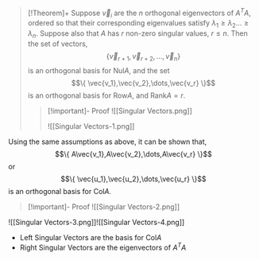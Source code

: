>[!Theorem]+ 
>Suppose $\vec{v}_i$ are the $n$ orthogonal eigenvectors of $A^TA$, ordered so that their corresponding eigenvalues satisfy $\lambda_1 \ge \lambda_2 \dots \ge \lambda_n$. Suppose also that $A$ has $r$ non-zero singular values, $r \le n$. Then the set of vectors,
>$$\{ \vec{v}_{r+1},\vec{v}_{r+2},\dots,\vec{v}_{n} \}$$
>is an orthogonal basis for $\text{Nul}A$, and the set
>$$\{ \vec{v_1},\vec{v_2},\dots,\vec{v_r} \}$$
>is an orthogonal basis for $\text{Row}A$, and $\text{Rank}A = r$.
>>[!important]- Proof
>>![[Singular Vectors.png]]
>>
>>![[Singular Vectors-1.png]]

Using the same assumptions as above, it can be shown that,
$$\{ A\vec{v_1},A\vec{v_2},\dots,A\vec{v_r} \}$$
or
$$\{ \vec{u_1},\vec{u_2},\dots,\vec{u_r} \}$$
is an orthogonal basis for $\text{Col}A.$
>[!important]- Proof
>![[Singular Vectors-2.png]]

![[Singular Vectors-3.png]]![[Singular Vectors-4.png]]
- Left Singular Vectors are the basis for $\text{Col}A$
- Right Singular Vectors are the eigenvectors of $A^TA$ 
